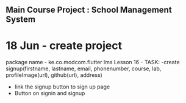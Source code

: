 ## Main Course Project : School Management System

# 18 Jun - create project
package name - ke.co.modcom.flutter lms
Lesson 16 -
TASK: 
-create signup(firstname, lastname, email, phonenumber, course, lab, profileImage(url), github(url), address)
- link the signup button to sign up page
- Button on signin and signup

